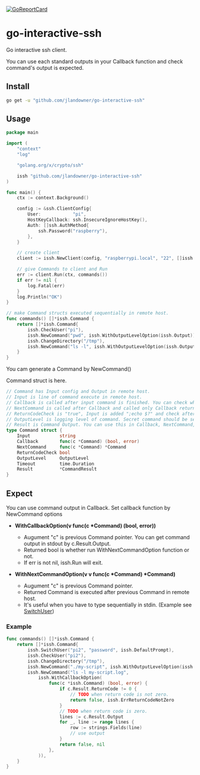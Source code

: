 [![GoReportCard](https://goreportcard.com/badge/github.com/jlandowner/go-interactive-ssh)](https://goreportcard.com/report/github.com/jlandowner/go-interactive-ssh)

# go-interactive-ssh

Go interactive ssh client. 

You can use each standard outputs in your Callback function and check command's output is expected. 

## Install

```bash
go get -u "github.com/jlandowner/go-interactive-ssh"
```

## Usage

```go:example/main.go
package main

import (
	"context"
	"log"

	"golang.org/x/crypto/ssh"

	issh "github.com/jlandowner/go-interactive-ssh"
)

func main() {
	ctx := context.Background()

	config := &ssh.ClientConfig{
		User:            "pi",
		HostKeyCallback: ssh.InsecureIgnoreHostKey(),
		Auth: []ssh.AuthMethod{
			ssh.Password("raspberry"),
		},
	}

	// create client
	client := issh.NewClient(config, "raspberrypi.local", "22", []issh.Prompt{issh.DefaultPrompt})

	// give Commands to client and Run
	err := client.Run(ctx, commands())
	if err != nil {
		log.Fatal(err)
	}
	log.Println("OK")
}

// make Command structs executed sequentially in remote host.  
func commands() []*issh.Command {
	return []*issh.Command{
		issh.CheckUser("pi"),
		issh.NewCommand("pwd", issh.WithOutputLevelOption(issh.Output)),
		issh.ChangeDirectory("/tmp"),
		issh.NewCommand("ls -l", issh.WithOutputLevelOption(issh.Output)),
	}
}
```
You cam generate a Command by NewCommand()

Command struct is here. 

```go:command.go
// Command has Input config and Output in remote host.
// Input is line of command execute in remote host.
// Callback is called after input command is finished. You can check whether Output is exepected in this function.
// NextCommand is called after Callback and called only Callback returns "true". NextCommand cannot has another NextCommand.
// ReturnCodeCheck is "true", Input is added ";echo $?" and check after Output is 0. Also you can manage retrun code in Callback.
// OutputLevel is logging level of command. Secret command should be set Silent
// Result is Command Output. You can use this in Callback, NextCommand, DefaultNextCommand functions.
type Command struct {
	Input           string
	Callback        func(c *Command) (bool, error)
	NextCommand     func(c *Command) *Command
	ReturnCodeCheck bool
	OutputLevel     OutputLevel
	Timeout         time.Duration
	Result          *CommandResult
}
```

## Expect

You can use command output in Callback.
Set callback function by NewCommand options

- __WithCallbackOption(v func(c *Command) (bool, error))__
	- Augument "c" is previous Command pointer. You can get command output in stdout by c.Result.Output.
	- Returned bool is whether run WithNextCommandOption function or not.
	- If err is not nil, issh.Run will exit.

- __WithNextCommandOption(v v func(c *Command) *Command)__
	- Augument "c" is previous Command pointer.
	- Returned Command is executed after previous Command in remote host.
	- It's useful when you have to type sequentially in stdin. (Example see [SwitchUser](https://github.com/jlandowner/go-interactive-ssh/blob/master/commands.go#L28))


### Example
```go
func commands() []*issh.Command {
	return []*issh.Command{
        issh.SwitchUser("pi2", "password", issh.DefaultPrompt),
        issh.CheckUser("pi2"),
		issh.ChangeDirectory("/tmp"),
		issh.NewCommand("./my-script", issh.WithOutputLevelOption(issh.Output)),
		issh.NewCommand("ls -l my-script.log",
			issh.WithCallbackOption(
				func(c *issh.Command) (bool, error) {
					if c.Result.ReturnCode != 0 {
						// TODO when return code is not zero.
						return false, issh.ErrReturnCodeNotZero
					}
					// TODO when return code is zero.
					lines := c.Result.Output
					for _, line := range lines {
						row := strings.Fields(line)
						// use output
					}
					return false, nil
				},
			)),
	}
}
```
